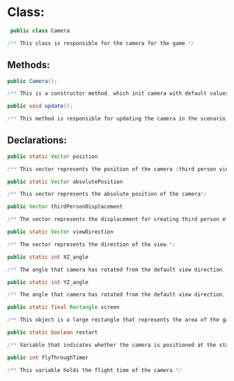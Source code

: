 # Class:

```java
 public class Camera
```

```java
/** This class is responsible for the camera for the game.*/
```

## Methods:

```java
public Camera();
```

```java
/** This is a constructor method, which init camera with default values.*/
```

```java
public void update();
```

```java
/** This method is responsible for updating the camera in the scenario, according to the actions in the game.*/
```

## Declarations:

```java
public static Vector position
```

```java
/** This vector represents the position of the camera (third person view).*/
```

```java
public static Vector absolutePosition
```

```java
/** This vector represents the absolute position of the camera*/
```

```java
public Vector thirdPersonDisplacement
```

```java
/** The vector represents the displacement for creating third person effect.*/
```

```java
public static Vector viewDirection
```

```java
/** The vector represents the direction of the view.*/
```

```java
public static int XZ_angle
```

```java
/** The angle that camera has rotated from the default view direction, this angle is 315 degrees.*/
```

```java
public static int YZ_angle
```

```java
/** The angle that camera has rotated from the default view direction, this angle is 315 degrees.*/
```

```java
public static final Rectangle screen
```

```java
/** This object is a large rectangle that represents the area of the game on the screen.*/
```

```java
public static boolean restart
```

```java
/** Variable that indicates whether the camera is positioned at the starting position.*/
```

```java
public int flyThroughTimer
```
```java
/** This variable holds the flight time of the camera.*/
```
